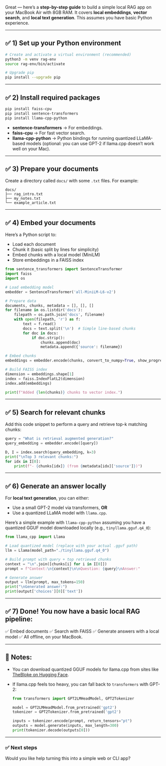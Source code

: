 Great — here’s a **step-by-step guide** to build a simple local RAG app on your MacBook Air with 8GB RAM. It covers **local embeddings**, **vector search**, and **local text generation**. This assumes you have basic Python experience.

---

## ✅ 1) Set up your Python environment

```bash
# Create and activate a virtual environment (recommended)
python3 -m venv rag-env
source rag-env/bin/activate

# Upgrade pip
pip install --upgrade pip
```

---

## ✅ 2) Install required packages

```bash
pip install faiss-cpu
pip install sentence-transformers
pip install llama-cpp-python
```

* **sentence-transformers** → For embeddings.
* **faiss-cpu** → For fast vector search.
* **llama-cpp-python** → Python bindings for running quantized LLaMA-based models (optional: you can use GPT-2 if llama.cpp doesn’t work well on your Mac).

---

## ✅ 3) Prepare your documents

Create a directory called `docs/` with some `.txt` files. For example:

```
docs/
├── rag_intro.txt
├── my_notes.txt
└── example_article.txt
```

---

## ✅ 4) Embed your documents

Here’s a Python script to:

* Load each document
* Chunk it (basic split by lines for simplicity)
* Embed chunks with a local model (MiniLM)
* Store embeddings in a FAISS index

```python
from sentence_transformers import SentenceTransformer
import faiss
import os

# Load embedding model
embedder = SentenceTransformer('all-MiniLM-L6-v2')

# Prepare data
documents, chunks, metadata = [], [], []
for filename in os.listdir('docs'):
    filepath = os.path.join('docs', filename)
    with open(filepath, 'r') as f:
        text = f.read()
        docs = text.split('\n')  # Simple line-based chunks
        for doc in docs:
            if doc.strip():
                chunks.append(doc)
                metadata.append({'source': filename})

# Embed chunks
embeddings = embedder.encode(chunks, convert_to_numpy=True, show_progress_bar=True)

# Build FAISS index
dimension = embeddings.shape[1]
index = faiss.IndexFlatL2(dimension)
index.add(embeddings)

print(f"Added {len(chunks)} chunks to vector index.")
```

---

## ✅ 5) Search for relevant chunks

Add this code snippet to perform a query and retrieve top-k matching chunks:

```python
query = "What is retrieval augmented generation?"
query_embedding = embedder.encode([query])

D, I = index.search(query_embedding, k=3)
print("\nTop 3 relevant chunks:")
for idx in I[0]:
    print(f"- {chunks[idx]} (from {metadata[idx]['source']})")
```

---

## ✅ 6) Generate an answer locally

For **local text generation**, you can either:

* Use a small GPT-2 model via transformers, **OR**
* Use a quantized LLaMA model with `llama.cpp`.

Here’s a simple example with `llama-cpp-python` assuming you have a quantized GGUF model downloaded locally (e.g., `tinyllama.gguf.q4_0`):

```python
from llama_cpp import Llama

# Load quantized model (replace with your actual .gguf path)
llm = Llama(model_path="./tinyllama.gguf.q4_0")

# Build prompt with query + top retrieved chunks
context = "\n".join([chunks[i] for i in I[0]])
prompt = f"Context:\n{context}\n\nQuestion: {query}\nAnswer:"

# Generate answer
output = llm(prompt, max_tokens=150)
print("\nGenerated answer:")
print(output['choices'][0]['text'])
```

---

## ✅ 7) Done! You now have a basic local RAG pipeline:

✅ Embed documents
✅ Search with FAISS
✅ Generate answers with a local model
✅ All offline, on your MacBook.

---

## 🚨 Notes:

* You can download quantized GGUF models for llama.cpp from sites like [TheBloke on Hugging Face](https://huggingface.co/TheBloke).
* If llama.cpp feels too heavy, you can fall back to `transformers` with GPT-2:

  ```python
  from transformers import GPT2LMHeadModel, GPT2Tokenizer

  model = GPT2LMHeadModel.from_pretrained('gpt2')
  tokenizer = GPT2Tokenizer.from_pretrained('gpt2')

  inputs = tokenizer.encode(prompt, return_tensors="pt")
  outputs = model.generate(inputs, max_length=300)
  print(tokenizer.decode(outputs[0]))
  ```

---

### ✅ Next steps

Would you like help turning this into a simple web or CLI app?
